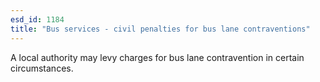```yaml
---
esd_id: 1184
title: "Bus services - civil penalties for bus lane contraventions"
---
```


A local authority may levy charges for bus lane contravention in certain circumstances.


